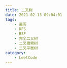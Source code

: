 ```yaml
---
title: 二叉树
date: 2021-02-13 09:04:01
tags:
    - 遍历
    - DFS
    - BSF
    - 完全二叉树
    - 二叉搜索树
    - 二叉平衡树
category: 
    - LeetCode
---
```

